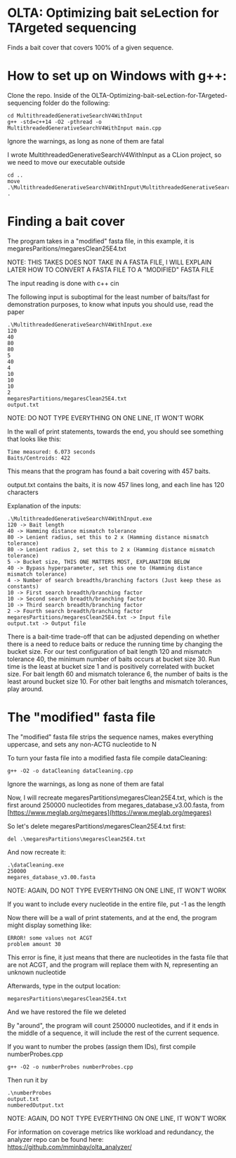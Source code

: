 # OLTA: Optimizing bait seLection for TArgeted sequencing
Finds a bait cover that covers 100% of a given sequence.
# How to set up on Windows with g++:
Clone the repo. Inside of the OLTA-Optimizing-bait-seLection-for-TArgeted-sequencing folder do the following:
```
cd MultithreadedGenerativeSearchV4WithInput
g++ -std=c++14 -O2 -pthread -o MultithreadedGenerativeSearchV4WithInput main.cpp
```
Ignore the warnings, as long as none of them are fatal

I wrote MultithreadedGenerativeSearchV4WithInput as a CLion project, so we need to move our executable outside
```
cd ..
move .\MultithreadedGenerativeSearchV4WithInput\MultithreadedGenerativeSearchV4WithInput.exe .
```
# Finding a bait cover
The program takes in a "modified" fasta file, in this example, it is megaresParitions/megaresClean25E4.txt

NOTE: THIS TAKES DOES NOT TAKE IN A FASTA FILE, I WILL EXPLAIN LATER HOW TO CONVERT A FASTA FILE TO A "MODIFIED" FASTA FILE

The input reading is done with c++ cin

The following input is suboptimal for the least number of baits/fast for demonstration purposes, to know what inputs you should use, read the paper
```
.\MultithreadedGenerativeSearchV4WithInput.exe
120
40
80
80
5
40
4
10
10
10
2
megaresPartitions/megaresClean25E4.txt
output.txt
```
NOTE: DO NOT TYPE EVERYTHING ON ONE LINE, IT WON'T WORK

In the wall of print statements, towards the end, you should see something that looks like this:
```
Time measured: 6.073 seconds
Baits/Centroids: 422
```
This means that the program has found a bait covering with 457 baits.

output.txt contains the baits, it is now 457 lines long, and each line has 120 characters

Explanation of the inputs:
```
.\MultithreadedGenerativeSearchV4WithInput.exe
120 -> Bait length
40 -> Hamming distance mismatch tolerance
80 -> Lenient radius, set this to 2 x (Hamming distance mismatch tolerance)
80 -> Lenient radius 2, set this to 2 x (Hamming distance mismatch tolerance)
5 -> Bucket size, THIS ONE MATTERS MOST, EXPLANATION BELOW
40 -> Bypass hyperparameter, set this one to (Hamming distance mismatch tolerance)
4 -> Number of search breadths/branching factors (Just keep these as constants)
10 -> First search breadth/branching factor
10 -> Second search breadth/branching factor
10 -> Third search breadth/branching factor
2 -> Fourth search breadth/branching factor
megaresPartitions/megaresClean25E4.txt -> Input file
output.txt -> Output file
```
There is a bait-time trade-off that can be adjusted depending on whether there is a need to reduce baits or reduce the running time by changing the bucket size. For our test configuration of bait length 120 and mismatch tolerance 40, the minimum number of baits occurs at bucket size 30. Run time is the least at bucket size 1 and is positively correlated with bucket size. For bait length 60 and mismatch tolerance 6, the number of baits is the least around bucket size 10. For other bait lengths and mismatch tolerances, play around.
# The "modified" fasta file

The "modified" fasta file strips the sequence names, makes everything uppercase, and sets any non-ACTG nucleotide to N

To turn your fasta file into a modified fasta file compile dataCleaning:
```
g++ -O2 -o dataCleaning dataCleaning.cpp
```
Ignore the warnings, as long as none of them are fatal

Now, I will recreate megaresPartitions\megaresClean25E4.txt, which is the first around 250000 nucleotides from megares_database_v3.00.fasta, from [https://www.meglab.org/megares](https://www.meglab.org/megares)

So let's delete megaresPartitions\megaresClean25E4.txt first:
```
del .\megaresPartitions\megaresClean25E4.txt
```
And now recreate it:
```
.\dataCleaning.exe
250000
megares_database_v3.00.fasta
```
NOTE: AGAIN, DO NOT TYPE EVERYTHING ON ONE LINE, IT WON'T WORK

If you want to include every nucleotide in the entire file, put -1 as the length

Now there will be a wall of print statements, and at the end, the program might display something like:
```
ERROR! some values not ACGT
problem amount 30
```
This error is fine, it just means that there are nucleotides in the fasta file that are not ACGT, and the program will replace them with N, representing an unknown nucleotide

Afterwards, type in the output location:
```
megaresPartitions\megaresClean25E4.txt
```
And we have restored the file we deleted

By "around", the program will count 250000 nucleotides, and if it ends in the middle of a sequence, it will include the rest of the current sequence.

If you want to number the probes (assign them IDs), first compile numberProbes.cpp

```
g++ -O2 -o numberProbes numberProbes.cpp
```
Then run it by
```
.\numberProbes
output.txt
numberedOutput.txt
```
NOTE: AGAIN, DO NOT TYPE EVERYTHING ON ONE LINE, IT WON'T WORK

For information on coverage metrics like workload and redundancy, the analyzer repo can be found here: https://github.com/mminbay/olta_analyzer/
